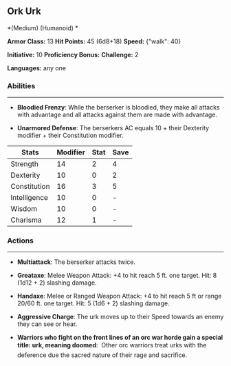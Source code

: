 ## Ork Urk
*(Medium) (Humanoid) *

**Armor Class:** 13
**Hit Points:** 45 (6d8+18)
**Speed:** {"walk": 40}

**Initiative:** 10
**Proficiency Bonus:**
**Challenge:** 2

**Languages:** any one

### Abilities
 --- 
- **Bloodied Frenzy**: While the berserker is bloodied, they make all attacks with advantage and all attacks against them are made with advantage.

- **Unarmored Defense**: The berserkers AC equals 10 + their Dexterity modifier + their Constitution modifier.



| Stats | Modifier | Stat | Save
| ---- | ---- | ---- | ---- |
| Strength | 14 | 2 | 4 |
| Dexterity | 10 | 0 | 2 |
| Constitution | 16 | 3 | 5 |
| Intelligence | 10 | 0 | - |
| Wisdom | 10 | 0 | - |
| Charisma | 12 | 1 | - |

### Actions
 --- 
- **Multiattack**: The berserker attacks twice.

- **Greataxe**: Melee Weapon Attack: +4 to hit  reach 5 ft.  one target. Hit: 8 (1d12 + 2) slashing damage.

- **Handaxe**: Melee or Ranged Weapon Attack: +4 to hit  reach 5 ft or range 20/60 ft.  one target. Hit: 5 (1d6 + 2) slashing damage.

- **Aggressive Charge**: The urk moves up to their Speed towards an enemy they can see or hear.

- **Warriors who fight on the front lines of an orc war horde gain a special title: urk, meaning doomed**:  Other orc warriors treat urks with the deference due the sacred nature of their rage and sacrifice.


